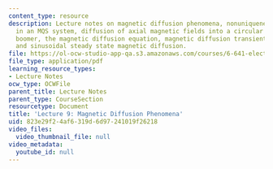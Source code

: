 ```yaml
---
content_type: resource
description: Lecture notes on magnetic diffusion phenomena, nonuniqueness of voltage
  in an MQS system, diffusion of axial magnetic fields into a circular tube, Edgerton's
  boomer, the magnetic diffusion equation, magnetic diffusion transient response,
  and sinusoidal steady state magnetic diffusion.
file: https://ol-ocw-studio-app-qa.s3.amazonaws.com/courses/6-641-electromagnetic-fields-forces-and-motion-spring-2005/823e29f24af6319d6d97241019f26218_lecture9.pdf
file_type: application/pdf
learning_resource_types:
- Lecture Notes
ocw_type: OCWFile
parent_title: Lecture Notes
parent_type: CourseSection
resourcetype: Document
title: 'Lecture 9: Magnetic Diffusion Phenomena'
uid: 823e29f2-4af6-319d-6d97-241019f26218
video_files:
  video_thumbnail_file: null
video_metadata:
  youtube_id: null
---
```

